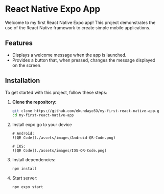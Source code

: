 # React Native Expo App

Welcome to my first React Native Expo app! This project demonstrates the use of the React Native framework to create simple mobile applications.

## Features
- Displays a welcome message when the app is launched.
- Provides a button that, when pressed, changes the message displayed on the screen.

## Installation

To get started with this project, follow these steps:

1. **Clone the repository:**
   ```bash
   git clone https://github.com/ekundayoSO/my-first-react-native-app.git
   cd my-first-react-native-app
   ```
2. Install expo go to your device
   ```
   # Android:
   ![QR Code](./assets/images/Android-QR-Code.png)

   # IOS:
   ![QR Code](./assets/images/IOS-QR-Code.png) 
   ````
3. Install dependencies:
   ```bash
   npm install
   ````
4. Start server:
   ```bash
   npx expo start
   ```